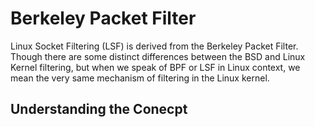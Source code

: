 <h1>Berkeley Packet Filter</h1>
<p>Linux Socket Filtering (LSF) is derived from the Berkeley Packet Filter. Though there are some distinct differences between the BSD and Linux Kernel filtering, but when we speak of BPF or LSF in Linux context, we mean the very same mechanism of filtering in the Linux kernel.<p>

<h2>Understanding the Conecpt</h2>
<p></p>